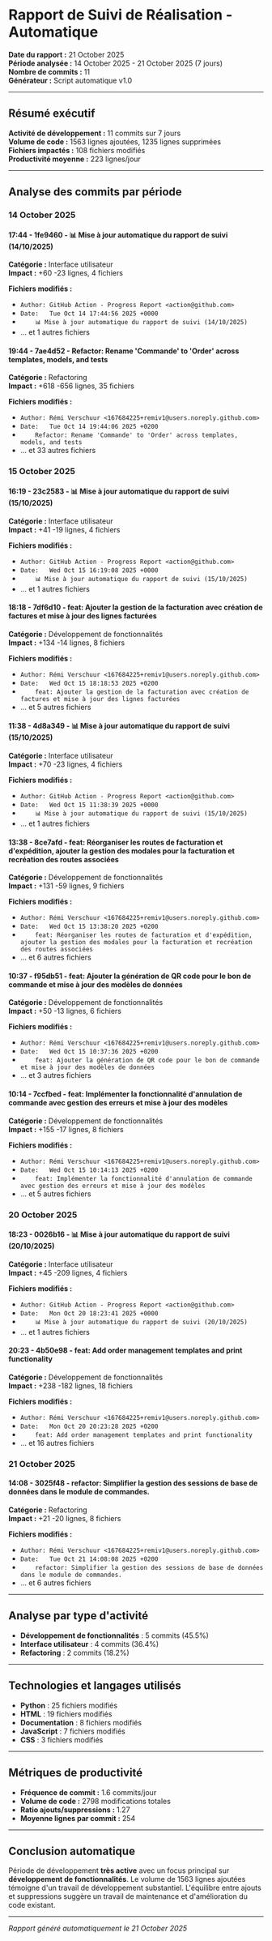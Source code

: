 # Rapport de Suivi de Réalisation - Automatique

**Date du rapport :** 21 October 2025  
**Période analysée :** 14 October 2025 - 21 October 2025 (7 jours)  
**Nombre de commits :** 11  
**Générateur :** Script automatique v1.0

---

## Résumé exécutif

**Activité de développement :** 11 commits sur 7 jours  
**Volume de code :** 1563 lignes ajoutées, 1235 lignes supprimées  
**Fichiers impactés :** 108 fichiers modifiés  
**Productivité moyenne :** 223 lignes/jour

---

## Analyse des commits par période


### 14 October 2025

#### 17:44 - 1fe9460 - 📊 Mise à jour automatique du rapport de suivi (14/10/2025)

**Catégorie :** Interface utilisateur  
**Impact :** +60 -23 lignes, 4 fichiers

**Fichiers modifiés :**
- `Author: GitHub Action - Progress Report <action@github.com>`
- `Date:   Tue Oct 14 17:44:56 2025 +0000`
- `    📊 Mise à jour automatique du rapport de suivi (14/10/2025)`
- ... et 1 autres fichiers

#### 19:44 - 7ae4d52 - Refactor: Rename 'Commande' to 'Order' across templates, models, and tests

**Catégorie :** Refactoring  
**Impact :** +618 -656 lignes, 35 fichiers

**Fichiers modifiés :**
- `Author: Rémi Verschuur <167684225+remiv1@users.noreply.github.com>`
- `Date:   Tue Oct 14 19:44:06 2025 +0200`
- `    Refactor: Rename 'Commande' to 'Order' across templates, models, and tests`
- ... et 33 autres fichiers


### 15 October 2025

#### 16:19 - 23c2583 - 📊 Mise à jour automatique du rapport de suivi (15/10/2025)

**Catégorie :** Interface utilisateur  
**Impact :** +41 -19 lignes, 4 fichiers

**Fichiers modifiés :**
- `Author: GitHub Action - Progress Report <action@github.com>`
- `Date:   Wed Oct 15 16:19:08 2025 +0000`
- `    📊 Mise à jour automatique du rapport de suivi (15/10/2025)`
- ... et 1 autres fichiers

#### 18:18 - 7df6d10 - feat: Ajouter la gestion de la facturation avec création de factures et mise à jour des lignes facturées

**Catégorie :** Développement de fonctionnalités  
**Impact :** +134 -14 lignes, 8 fichiers

**Fichiers modifiés :**
- `Author: Rémi Verschuur <167684225+remiv1@users.noreply.github.com>`
- `Date:   Wed Oct 15 18:18:53 2025 +0200`
- `    feat: Ajouter la gestion de la facturation avec création de factures et mise à jour des lignes facturées`
- ... et 5 autres fichiers

#### 11:38 - 4d8a349 - 📊 Mise à jour automatique du rapport de suivi (15/10/2025)

**Catégorie :** Interface utilisateur  
**Impact :** +70 -23 lignes, 4 fichiers

**Fichiers modifiés :**
- `Author: GitHub Action - Progress Report <action@github.com>`
- `Date:   Wed Oct 15 11:38:39 2025 +0000`
- `    📊 Mise à jour automatique du rapport de suivi (15/10/2025)`
- ... et 1 autres fichiers

#### 13:38 - 8ce7afd - feat: Réorganiser les routes de facturation et d'expédition, ajouter la gestion des modales pour la facturation et recréation des routes associées

**Catégorie :** Développement de fonctionnalités  
**Impact :** +131 -59 lignes, 9 fichiers

**Fichiers modifiés :**
- `Author: Rémi Verschuur <167684225+remiv1@users.noreply.github.com>`
- `Date:   Wed Oct 15 13:38:20 2025 +0200`
- `    feat: Réorganiser les routes de facturation et d'expédition, ajouter la gestion des modales pour la facturation et recréation des routes associées`
- ... et 6 autres fichiers

#### 10:37 - f95db51 - feat: Ajouter la génération de QR code pour le bon de commande et mise à jour des modèles de données

**Catégorie :** Développement de fonctionnalités  
**Impact :** +50 -13 lignes, 6 fichiers

**Fichiers modifiés :**
- `Author: Rémi Verschuur <167684225+remiv1@users.noreply.github.com>`
- `Date:   Wed Oct 15 10:37:36 2025 +0200`
- `    feat: Ajouter la génération de QR code pour le bon de commande et mise à jour des modèles de données`
- ... et 3 autres fichiers

#### 10:14 - 7ccfbed - feat: Implémenter la fonctionnalité d'annulation de commande avec gestion des erreurs et mise à jour des modèles

**Catégorie :** Développement de fonctionnalités  
**Impact :** +155 -17 lignes, 8 fichiers

**Fichiers modifiés :**
- `Author: Rémi Verschuur <167684225+remiv1@users.noreply.github.com>`
- `Date:   Wed Oct 15 10:14:13 2025 +0200`
- `    feat: Implémenter la fonctionnalité d'annulation de commande avec gestion des erreurs et mise à jour des modèles`
- ... et 5 autres fichiers


### 20 October 2025

#### 18:23 - 0026b16 - 📊 Mise à jour automatique du rapport de suivi (20/10/2025)

**Catégorie :** Interface utilisateur  
**Impact :** +45 -209 lignes, 4 fichiers

**Fichiers modifiés :**
- `Author: GitHub Action - Progress Report <action@github.com>`
- `Date:   Mon Oct 20 18:23:41 2025 +0000`
- `    📊 Mise à jour automatique du rapport de suivi (20/10/2025)`
- ... et 1 autres fichiers

#### 20:23 - 4b50e98 - feat: Add order management templates and print functionality

**Catégorie :** Développement de fonctionnalités  
**Impact :** +238 -182 lignes, 18 fichiers

**Fichiers modifiés :**
- `Author: Rémi Verschuur <167684225+remiv1@users.noreply.github.com>`
- `Date:   Mon Oct 20 20:23:28 2025 +0200`
- `    feat: Add order management templates and print functionality`
- ... et 16 autres fichiers


### 21 October 2025

#### 14:08 - 3025f48 - refactor: Simplifier la gestion des sessions de base de données dans le module de commandes.

**Catégorie :** Refactoring  
**Impact :** +21 -20 lignes, 8 fichiers

**Fichiers modifiés :**
- `Author: Rémi Verschuur <167684225+remiv1@users.noreply.github.com>`
- `Date:   Tue Oct 21 14:08:08 2025 +0200`
- `    refactor: Simplifier la gestion des sessions de base de données dans le module de commandes.`
- ... et 6 autres fichiers


---

## Analyse par type d'activité

- **Développement de fonctionnalités** : 5 commits (45.5%)
- **Interface utilisateur** : 4 commits (36.4%)
- **Refactoring** : 2 commits (18.2%)

---

## Technologies et langages utilisés

- **Python** : 25 fichiers modifiés
- **HTML** : 19 fichiers modifiés
- **Documentation** : 8 fichiers modifiés
- **JavaScript** : 7 fichiers modifiés
- **CSS** : 3 fichiers modifiés

---

## Métriques de productivité

- **Fréquence de commit :** 1.6 commits/jour
- **Volume de code :** 2798 modifications totales
- **Ratio ajouts/suppressions :** 1.27
- **Moyenne lignes par commit :** 254

---

## Conclusion automatique

Période de développement **très active** avec un focus principal sur **développement de fonctionnalités**. Le volume de 1563 lignes ajoutées témoigne d'un travail de développement substantiel. L'équilibre entre ajouts et suppressions suggère un travail de maintenance et d'amélioration du code existant.

---
*Rapport généré automatiquement le 21 October 2025*